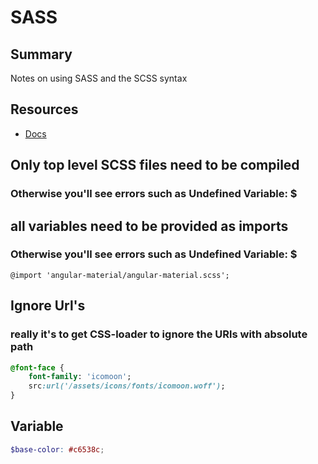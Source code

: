 # SASS

## Summary
Notes on using SASS and the SCSS syntax

## Resources

- [Docs](https://sass-lang.com/documentation)

## Only top level SCSS files need to be compiled
### Otherwise you'll see errors such as Undefined Variable: $

## all variables need to be provided as imports
### Otherwise you'll see errors such as Undefined Variable: $
`@import 'angular-material/angular-material.scss';`

## Ignore Url's
### really it's to get CSS-loader to ignore the URls with absolute path
```sass
@font-face {
    font-family: 'icomoon';
    src:url('/assets/icons/fonts/icomoon.woff');
}
```

## Variable


```scss
$base-color: #c6538c;
```
